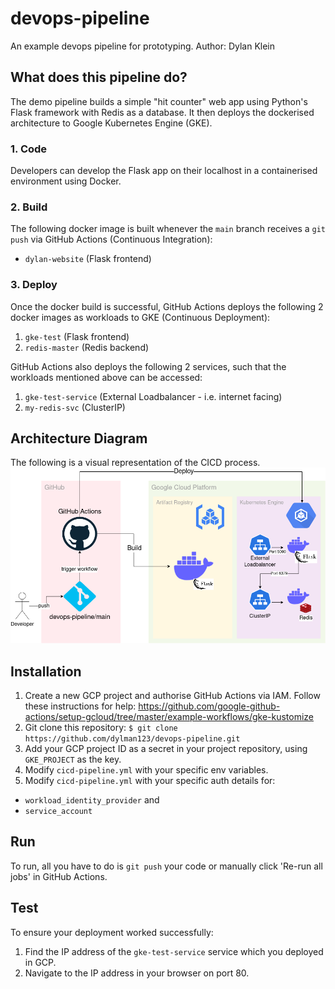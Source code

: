 # devops-pipeline
An example devops pipeline for prototyping.
Author: Dylan Klein

## What does this pipeline do?
The demo pipeline builds a simple "hit counter" web app using Python's Flask framework with Redis as a database. It then deploys the dockerised architecture to Google Kubernetes Engine (GKE).

### 1. Code
Developers can develop the Flask app on their localhost in a containerised environment using Docker.

### 2. Build
The following docker image is built whenever the `main` branch receives a `git push` via GitHub Actions (Continuous Integration):
- `dylan-website` (Flask frontend)

### 3. Deploy
Once the docker build is successful, GitHub Actions deploys the following 2 docker images as workloads to GKE (Continuous Deployment):
1. `gke-test` (Flask frontend)
2. `redis-master` (Redis backend)

GitHub Actions also deploys the following 2 services, such that the workloads mentioned above can be accessed:
1. `gke-test-service` (External Loadbalancer - i.e. internet facing)
2. `my-redis-svc` (ClusterIP)

## Architecture Diagram
The following is a visual representation of the CICD process.
![Architecture Diagram](devops-pipeline.drawio.png)

## Installation
1. Create a new GCP project and authorise GitHub Actions via IAM. 
Follow these instructions for help: https://github.com/google-github-actions/setup-gcloud/tree/master/example-workflows/gke-kustomize
2. Git clone this repository:
`$ git clone https://github.com/dylman123/devops-pipeline.git`
3. Add your GCP project ID as a secret in your project repository, using `GKE_PROJECT` as the key.
4. Modify `cicd-pipeline.yml` with your specific env variables.
5. Modify `cicd-pipeline.yml` with your specific auth details for:
- `workload_identity_provider` and
- `service_account`

## Run
To run, all you have to do is `git push` your code or manually click 'Re-run all jobs' in GitHub Actions.

## Test
To ensure your deployment worked successfully:
1. Find the IP address of the `gke-test-service` service which you deployed in GCP.
2. Navigate to the IP address in your browser on port 80.
